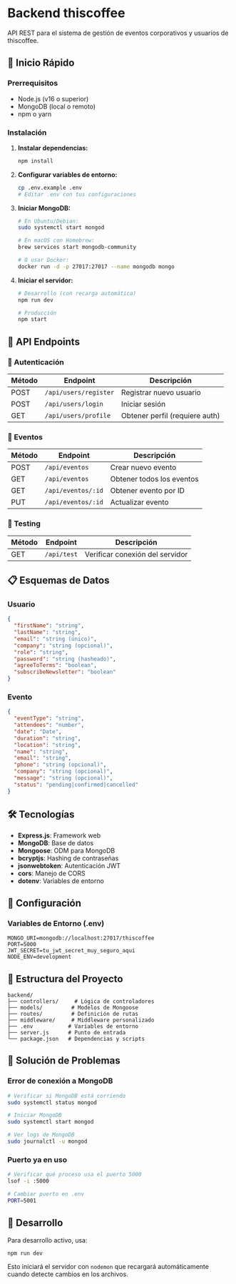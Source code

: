 # Backend thiscoffee

API REST para el sistema de gestión de eventos corporativos y usuarios de thiscoffee.

## 🚀 Inicio Rápido

### Prerrequisitos
- Node.js (v16 o superior)
- MongoDB (local o remoto)
- npm o yarn

### Instalación

1. **Instalar dependencias:**
   ```bash
   npm install
   ```

2. **Configurar variables de entorno:**
   ```bash
   cp .env.example .env
   # Editar .env con tus configuraciones
   ```

3. **Iniciar MongoDB:**
   ```bash
   # En Ubuntu/Debian:
   sudo systemctl start mongod
   
   # En macOS con Homebrew:
   brew services start mongodb-community
   
   # O usar Docker:
   docker run -d -p 27017:27017 --name mongodb mongo
   ```

4. **Iniciar el servidor:**
   ```bash
   # Desarrollo (con recarga automática)
   npm run dev
   
   # Producción
   npm start
   ```

## 📡 API Endpoints

### 🔐 Autenticación

| Método | Endpoint | Descripción |
|--------|----------|-------------|
| POST | `/api/users/register` | Registrar nuevo usuario |
| POST | `/api/users/login` | Iniciar sesión |
| GET | `/api/users/profile` | Obtener perfil (requiere auth) |

### 📅 Eventos

| Método | Endpoint | Descripción |
|--------|----------|-------------|
| POST | `/api/eventos` | Crear nuevo evento |
| GET | `/api/eventos` | Obtener todos los eventos |
| GET | `/api/eventos/:id` | Obtener evento por ID |
| PUT | `/api/eventos/:id` | Actualizar evento |

### 🧪 Testing

| Método | Endpoint | Descripción |
|--------|----------|-------------|
| GET | `/api/test` | Verificar conexión del servidor |

## 📋 Esquemas de Datos

### Usuario
```json
{
  "firstName": "string",
  "lastName": "string", 
  "email": "string (único)",
  "company": "string (opcional)",
  "role": "string",
  "password": "string (hasheado)",
  "agreeToTerms": "boolean",
  "subscribeNewsletter": "boolean"
}
```

### Evento
```json
{
  "eventType": "string",
  "attendees": "number",
  "date": "Date",
  "duration": "string",
  "location": "string",
  "name": "string",
  "email": "string",
  "phone": "string (opcional)",
  "company": "string (opcional)",
  "message": "string (opcional)",
  "status": "pending|confirmed|cancelled"
}
```

## 🛠️ Tecnologías

- **Express.js**: Framework web
- **MongoDB**: Base de datos
- **Mongoose**: ODM para MongoDB
- **bcryptjs**: Hashing de contraseñas
- **jsonwebtoken**: Autenticación JWT
- **cors**: Manejo de CORS
- **dotenv**: Variables de entorno

## 🔧 Configuración

### Variables de Entorno (.env)
```
MONGO_URI=mongodb://localhost:27017/thiscoffee
PORT=5000
JWT_SECRET=tu_jwt_secret_muy_seguro_aqui
NODE_ENV=development
```

## 📝 Estructura del Proyecto

```
backend/
├── controllers/     # Lógica de controladores
├── models/         # Modelos de Mongoose
├── routes/         # Definición de rutas
├── middleware/     # Middleware personalizado
├── .env           # Variables de entorno
├── server.js      # Punto de entrada
└── package.json   # Dependencias y scripts
```

## 🚨 Solución de Problemas

### Error de conexión a MongoDB
```bash
# Verificar si MongoDB está corriendo
sudo systemctl status mongod

# Iniciar MongoDB
sudo systemctl start mongod

# Ver logs de MongoDB
sudo journalctl -u mongod
```

### Puerto ya en uso
```bash
# Verificar qué proceso usa el puerto 5000
lsof -i :5000

# Cambiar puerto en .env
PORT=5001
```

## 🔄 Desarrollo

Para desarrollo activo, usa:
```bash
npm run dev
```

Esto iniciará el servidor con `nodemon` que recargará automáticamente cuando detecte cambios en los archivos.
